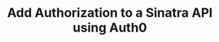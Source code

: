 ---
title: Add Authorization to a Sinatra API using Auth0
redirect_to: 'https://auth0.com/blog/add-authorization-to-sinatra-api-using-auth0/'
platform: medium
medium_excerpt: Learn how to implement a Sinatra API and protect its endpoints using Auth0.
---